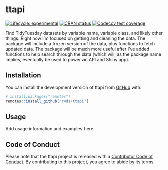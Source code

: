 
<!-- README.md is generated from README.Rmd. Please edit that file -->

# ttapi

<!-- badges: start -->

[![Lifecycle:
experimental](https://img.shields.io/badge/lifecycle-experimental-orange.svg)](https://lifecycle.r-lib.org/articles/stages.html#experimental)
[![CRAN
status](https://www.r-pkg.org/badges/version/ttapi)](https://CRAN.R-project.org/package=ttapi)
[![Codecov test
coverage](https://codecov.io/gh/r4ds/ttapi/branch/main/graph/badge.svg)](https://app.codecov.io/gh/r4ds/ttapi?branch=main)
<!-- badges: end -->

Find TidyTuesday datasets by variable name, variable class, and likely
other things. Right now I’m focused on getting and cleaning the data.
The package will include a frozen version of the data, plus functions to
fetch updated data. The package will be much more useful after I’ve
added functions to help search through the data (which will, as the
package name implies, eventually be used to power an API and Shiny app).

## Installation

You can install the development version of ttapi from
[GitHub](https://github.com/) with:

``` r
# install.packages("remotes")
remotes::install_github("r4ds/ttapi")
```

## Usage

Add usage information and examples here.

## Code of Conduct

Please note that the ttapi project is released with a [Contributor Code
of Conduct](https://r4ds.github.io/ttapi/CODE_OF_CONDUCT.html). By
contributing to this project, you agree to abide by its terms.

